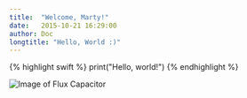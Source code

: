 ```yaml
---
title:  "Welcome, Marty!"
date:   2015-10-21 16:29:00
author: Doc
longtitle: "Hello, World :)"
---
```


{% highlight swift %}
print("Hello, world!")
{% endhighlight %}

![Image of Flux Capacitor](http://developer.parrot.com/blog/assets/images/flux-capacitor.png)
